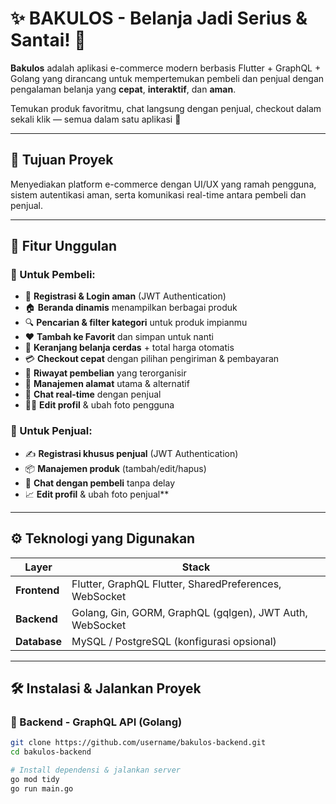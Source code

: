 # ✨ BAKULOS - Belanja Jadi Serius & Santai! 🛒

**Bakulos** adalah aplikasi e-commerce modern berbasis Flutter + GraphQL + Golang yang dirancang untuk mempertemukan pembeli dan penjual dengan pengalaman belanja yang **cepat**, **interaktif**, dan **aman**.

Temukan produk favoritmu, chat langsung dengan penjual, checkout dalam sekali klik — semua dalam satu aplikasi 📱

---

## 🎯 Tujuan Proyek

Menyediakan platform e-commerce dengan UI/UX yang ramah pengguna, sistem autentikasi aman, serta komunikasi real-time antara pembeli dan penjual.

---

## 💼 Fitur Unggulan

### 👤 Untuk Pembeli:
- 🔐 **Registrasi & Login aman** (JWT Authentication)
- 🏠 **Beranda dinamis** menampilkan berbagai produk
- 🔍 **Pencarian & filter kategori** untuk produk impianmu
- ❤️ **Tambah ke Favorit** dan simpan untuk nanti
- 🛒 **Keranjang belanja cerdas** + total harga otomatis
- 💳 **Checkout cepat** dengan pilihan pengiriman & pembayaran
- 🧾 **Riwayat pembelian** yang terorganisir
- 📍 **Manajemen alamat** utama & alternatif
- 💬 **Chat real-time** dengan penjual
- 🧑‍💼 **Edit profil** & ubah foto pengguna

### 🧾 Untuk Penjual:
- ✍️ **Registrasi khusus penjual** (JWT Authentication)
- 📦 **Manajemen produk** (tambah/edit/hapus)
- 💬 **Chat dengan pembeli** tanpa delay
- 📈 **Edit profil** & ubah foto penjual**

---

## ⚙️ Teknologi yang Digunakan

| Layer       | Stack                                                                 |
|-------------|-----------------------------------------------------------------------|
| **Frontend**| Flutter, GraphQL Flutter, SharedPreferences, WebSocket               |
| **Backend** | Golang, Gin, GORM, GraphQL (gqlgen), JWT Auth, WebSocket             |
| **Database**| MySQL / PostgreSQL (konfigurasi opsional)                            |

---

## 🛠️ Instalasi & Jalankan Proyek

### 🔧 Backend - GraphQL API (Golang)

```bash
git clone https://github.com/username/bakulos-backend.git
cd bakulos-backend

# Install dependensi & jalankan server
go mod tidy
go run main.go
